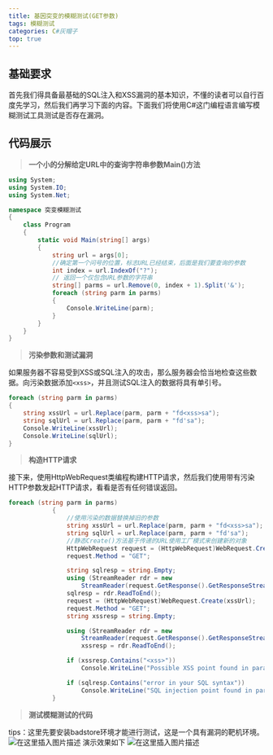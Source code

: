 ```yaml
---
title: 基因突变的模糊测试(GET参数)
tags: 模糊测试
categories: C#灰帽子
top: true
---
```


## 基础要求
首先我们得具备最基础的SQL注入和XSS漏洞的基本知识，不懂的读者可以自行百度先学习，然后我们再学习下面的内容。下面我们将使用C#这门编程语言编写模糊测试工具测试是否存在漏洞。

## 代码展示

> **一个小的分解给定URL中的查询字符串参数Main()方法**

```csharp
using System;
using System.IO;
using System.Net;

namespace 突变模糊测试
{
    class Program
    {
        static void Main(string[] args)
        {
            string url = args[0];
            //确定第一个问号的位置，标志URL已经结束，后面是我们要查询的参数
            int index = url.IndexOf("?");
            // 返回一个仅包含URL参数的字符串
            string[] parms = url.Remove(0, index + 1).Split('&');
            foreach (string parm in parms)
            {
                Console.WriteLine(parm);
            }
        }
    }
}
```
<!--more-->
> **污染参数和测试漏洞**

如果服务器不容易受到XSS或SQL注入的攻击，那么服务器会恰当地检查这些数据。向污染数据添加`<xss>`，并且测试SQL注入的数据将具有单引号。

```csharp
foreach (string parm in parms)
{
	string xssUrl = url.Replace(parm, parm + "fd<xss>sa");
	string sqlUrl = url.Replace(parm, parm + "fd'sa");
	Console.WriteLine(xssUrl);
	Console.WriteLine(sqlUrl);
}
```
> **构造HTTP请求**

接下来，使用HttpWebRequest类编程构建HTTP请求，然后我们使用带有污染HTTP参数发起HTTP请求，看看是否有任何错误返回。

```csharp
foreach (string parm in parms)
            {
                //使用污染的数据替换掉旧的参数
                string xssUrl = url.Replace(parm, parm + "fd<xss>sa");
                string sqlUrl = url.Replace(parm, parm + "fd'sa");
                //静态Create()方法基于传递的URL使用工厂模式来创建新的对象
                HttpWebRequest request = (HttpWebRequest)WebRequest.Create(sqlUrl);
                request.Method = "GET";

                string sqlresp = string.Empty;
                using (StreamReader rdr = new
                    StreamReader(request.GetResponse().GetResponseStream()))
                sqlresp = rdr.ReadToEnd();
                request = (HttpWebRequest)WebRequest.Create(xssUrl);
                request.Method = "GET";
                string xssresp = string.Empty;

                using (StreamReader rdr = new
                    StreamReader(request.GetResponse().GetResponseStream()))
                    xssresp = rdr.ReadToEnd();

                if (xssresp.Contains("<xss>"))
                    Console.WriteLine("Possible XSS point found in parameter: " + parm);

                if (sqlresp.Contains("error in your SQL syntax"))
                    Console.WriteLine("SQL injection point found in parameter: " + parm);
            }
```

> **测试模糊测试的代码**

tips：这里先要安装badstore环境才能进行测试，这是一个具有漏洞的靶机环境。
![在这里插入图片描述](https://img-blog.csdnimg.cn/20210304114933562.png?x-oss-process=image/watermark,type_ZmFuZ3poZW5naGVpdGk,shadow_10,text_aHR0cHM6Ly9ibG9nLmNzZG4ubmV0L3dlaXhpbl80NTAwNzA3Mw==,size_16,color_FFFFFF,t_70)
演示效果如下
![在这里插入图片描述](https://img-blog.csdnimg.cn/20210304114955435.png)


